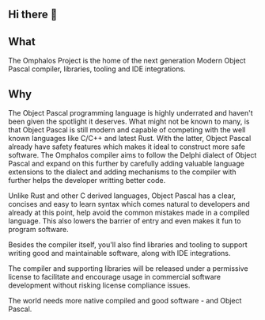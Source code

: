 ## Hi there 👋

## What
The Omphalos Project is the home of the next generation Modern Object Pascal compiler, libraries, tooling and IDE integrations.

## Why
The Object Pascal programming language is highly underrated and haven't been given the spotlight it deserves.
What might not be known to many, is that Object Pascal is still modern and capable of competing with the well known languages like C/C++ and latest Rust.
With the latter, Object Pascal already have safety features which makes it ideal to construct more safe software.
The Omphalos compiler aims to follow the Delphi dialect of Object Pascal and expand on this further by carefully adding valuable language extensions to the dialect and adding mechanisms to the compiler with further helps the developer writting better code.

Unlike Rust and other C derived languages, Object Pascal has a clear, concises and easy to learn syntax which comes natural to developers and already at this point, help avoid the common mistakes made in a compiled language. This also lowers the barrier of entry and even makes it fun to program software.

Besides the compiler itself, you'll also find libraries and tooling to support writing good and maintainable software, along with IDE integrations.

The compiler and supporting libraries will be released under a permissive license to facilitate and encourage usage in commercial software development without risking license compliance issues.

The world needs more native compiled and good software - and Object Pascal.

<!--

**Here are some ideas to get you started:**

🙋‍♀️ A short introduction - what is your organization all about?
🌈 Contribution guidelines - how can the community get involved?
👩‍💻 Useful resources - where can the community find your docs? Is there anything else the community should know?
🍿 Fun facts - what does your team eat for breakfast?
🧙 Remember, you can do mighty things with the power of [Markdown](https://docs.github.com/github/writing-on-github/getting-started-with-writing-and-formatting-on-github/basic-writing-and-formatting-syntax)
-->
